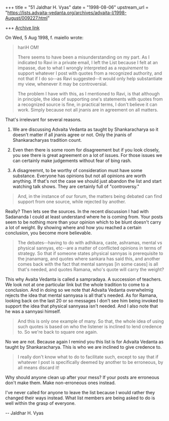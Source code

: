 +++
title = "51 Jaldhar H. Vyas"
date = "1998-08-06"
upstream_url = "https://lists.advaita-vedanta.org/archives/advaita-l/1998-August/009227.html"

+++
[Archive link](https://lists.advaita-vedanta.org/archives/advaita-l/1998-August/009227.html)

On Wed, 5 Aug 1998, f. maiello wrote:

> hariH OM!
>
> There seems to have been a misunderstanding on my part.
> As I indicated to Ravi in a private email, I left the
> List because I felt at an impasse, due to what I wrongly
> interpreted as a *requirement* to support whatever I post
> with quotes from a recognized authority, and not that if
> I do so--as Ravi suggested--it would only help substantiate
> my view, whenever it may be controversial.
>
> The problem I have with this, as I mentioned to Ravi,
> is that although in principle, the idea of supporting one's
> statements with quotes from a recognized source is fine,
> in practical terms, I don't believe it can work.  Simply
> because not all jnanis are in agreement on all matters.

That's irrelevant for several reasons.

1.  We are discussing Advaita Vedanta as taught by Shankaracharya so it
doesn't matter if all jnanis agree or not.  Only the jnanis of
Shankaracharyas tradition count.

2.  Even then there is some room for disagreement but if you look closely,
you see there is great agreement on a lot of issues.  For those issues we
can certainly make judgements without fear of bing rash.

3.  A disagreemnt, to be worthy of consideration must have some substance.
Everyone has opinions but not all opinions are worth anything.  If that's
not the case we should just abandon the list and start watching talk
shows.  They are certainly full of "controversy."

> And, in the instance of our forum, the matters being debated
> can find support from one source, while rejected by another.

Really?  Then lets see the sources.  In the recent discussion I had with
Sadananda I could at least understand where he is coming from.  Your posts
seem to be nothing more than your opinion which to be blunt doesn't carry
a lot of weight.  By showing where and how you reached a certain
conclusion, you become more believable.

> The debates--having to do with adhikara, caste, ashramas,
> mental vs physical sannyas, etc--are a matter of conflicted
> opinions in terms of strategy.  So that if someone states
> physical sannyas is prerequisite to the jnanamarg, and
> quotes where sankara has said this, and another comes back
> with the fact that mental sannyas [in some cases] is all
> that's needed, and quotes Ramana, who's quote will carry
> the weight?

This why Avaita Vedanta is called a sampradaya.  A succession of teachers.
We look not at one particular link but the whole tradition to come to a
conclusion.  And in doing so we note that Advaita Vedanta overwhelmig
rejects the idea that mental sannyasa is all that's needed.  As for
Ramana, looking back on the last 20 or so messages I don't see him being
invoked to support the idea that physical sannyasa isn't needed.  And I
also note that he was a sannyasi himself.

>  And this is only one example of many.  So that,
> the whole idea of using such quotes is based on who the
> listener is inclined to lend credence to.  So we're back
> to square one again.
>

No we are not.  Because again I remind you this list is for Advaita
Vedanta as taught by Shankaracharya.  This is who we are inclined to give
credence to.

> I really don't know what to do to facilitate such, except
> to say that if whatever I post is specifically deemed
> by another to be erroneous, by all means discard it!

Why should anyone clean up after your mess?  If your posts are erroneous
don't make them.  Make non-erroneous ones instead.

I've never called for anyone to leave the list because I would rather they
changed their ways instead.  What list members are being asked to do is
well within the grasp of everyone.

--
Jaldhar H. Vyas <jaldhar at braincells.com>

